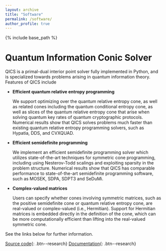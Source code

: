 ```yaml
---
layout: archive
title: "Software"
permalink: /software/
author_profile: true
---
```


{% include base_path %}

# Quantum Information Conic Solver

QICS is a primal-dual interior point solver fully implemented in Python, and is specialized towards problems arising in quantum information theory. Features of QICS include

- **Efficient quantum relative entropy programming**
  
  We support optimizing over the quantum relative entropy cone, as well as related cones including the quantum conditional entropy cone, as well as slices of the quantum relative entropy cone that 
arise when solving quantum key rates of quantum cryptographic protocols. Numerical results show that QICS solves problems much faster than existing quantum relative entropy programming solvers, such as Hypatia, DDS, and CVXQUAD.

- **Efficient semidefinite programming**

  We implement an efficient semidefinite programming solver which utilizes state-of-the-art techniques for symmetric cone programming, including using Nesterov-Todd scalings and exploiting sparsity in the problem structure. Numerical results show that QICS has comparable performance to state-of-the-art semidefinite programming software, such as MOSEK, SDPA, SDPT3 and SeDuMi.

- **Complex-valued matrices**

  Users can specify whether cones involving symmetric matrices, such as the positive semidefinite cone or quantum relative entropy cone, are real-valued or complex-valued (i.e., Hermitian). Support for Hermitian matrices is embedded directly in the definition of the cone, which can be more computationally efficient than lifting into the real-valued symmetric cone.

See the links below for further information.

[Source code](https://github.com/kerry-he/qics){: .btn--research}
[Documentation](https://qics.readthedocs.io/en/stable/){: .btn--research}
